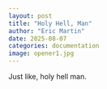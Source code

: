 ```yaml
---
layout: post
title: "Holy Hell, Man"
author: "Eric Martin"
date: 2025-08-07
categories: documentation
image: opener1.jpg
---
```

Just like, holy hell man.
